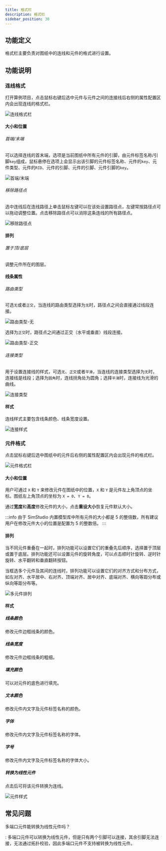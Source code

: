 ```yaml
---
title: 格式栏
description: 格式栏
sidebar_position: 30
---
```


## 功能定义

格式栏主要负责对图纸中的连线和元件的格式进行设置。

## 功能说明

### 连线格式

打开算例项目，点击鼠标右键后选中元件与元件之间的连接线后右侧的属性配置区内会出现连线的格式栏。

![连线格式栏](./1.png)

#### 大小和位置

###### 首端/末端

可以选择连线的首末端，选项是当前图纸中所有元件的引脚，由元件标签名称/引脚`key`组成，鼠标悬停在选项上会显示出该引脚的元件标签名称、元件的`key`、元件类型、元件的`RID`、元件的引脚、元件的引脚、元件引脚的`key`。

![首端/末端](./2.png)

###### 移除路径点

选中连线后在连线路径上单击鼠标左键可以在该处设置路径点，左键常按路径点可以拖动调整位置。点击移除路径点可以消除这条连线的所有路径点。

![移除路径点](./3.png)

#### 排列

###### 置于顶/底层

调整元件所在的图层。

#### 线条属性

###### 路由类型

可选`无`或者`正交`，当连线的路由类型选择为`无`时，路径点之间会直接通过线段连接。

![路由类型-无](./4.png)

选择为`正交`时，路径点之间通过正交（水平或垂直）线段连接。

![路由类型-正交](./5.png)

###### 连接类型

用于设置连接线的样式，可选`无`、`正交`或者`平滑`，当连线的连接类型选择为`无`时，连接线是线段；选择为`圆角`时，连线拐角处为圆角；选择`平滑`时，连接线为光滑的曲线。

![连接类型](./6.png)

#### 样式

连线样式主要包含线条颜色、线条宽度设置。

![连接样式](./7.png)

### 元件格式

点击鼠标右键后选中图纸中的元件后右侧的属性配置区内会出现元件的格式栏。

![元件格式栏](./8.png)

#### 大小和位置

用户可通过 `X` 和 `Y` 来修改元件在图纸中的位置，`X` 和 `Y` 是元件左上角顶点的坐标。图纸左上角顶点的坐标为 `X = 0`、`Y = 0`。

通过**宽度**和**高度**修改元件的大小，点击**重设大小**恢复元件默认大小。

:::info
由于 SimStudio 内置模型库中所有元件的大小都是 5 的整倍数，所有建议用户在修改元件大小的位置是配置为 5 的整数倍。
:::

#### 排列

当不同元件重叠在一起时，排列功能可以设置它们的重叠先后顺序，选择置于顶层或置于底层。排列功能还可以设置元件的旋转角度，可以点击顺时针旋转、逆时针旋转、水平翻转和垂直翻转按钮。

当框选多个元件及其间的连线时，排列功能可以设置它们的对齐方式和分布方式，如左对齐、水平居中、右对齐、顶端对齐、居中对齐、底端对齐、横向等距分布或纵向等距分布等。

![多元件排列](./8.png)

#### 样式

##### 线条颜色

修改元件边框线条的颜色。

##### 线条宽度

修改元件边框线条的粗细。

##### 填充颜色

可以对元件的底色进行填充。

##### 文本颜色

修改元件内文字及元件标签名称的颜色。

##### 字体

修改元件内文字及元件标签名称的字体。

##### 字号

修改元件内文字及元件标签名称的字体大小。

##### 转换为线性元件

点击后可将该元件转换为连线。

![元件样式](./9.png)

## 常见问题

多端口元件能转换为线性元件吗？

:   多端口元件可以转换为线性元件，但是只有两个引脚可以连接，其余引脚无法连接，无法通过拓扑校验，因此多端口元件不支持被转换为线性元件。
